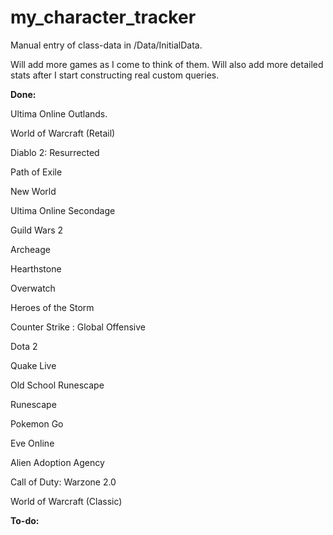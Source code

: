 # my_character_tracker

Manual entry of class-data in /Data/InitialData.

Will add more games as I come to think of them. Will also add more detailed stats after I start constructing real custom queries.

**Done:**

Ultima Online Outlands.

World of Warcraft (Retail)

Diablo 2: Resurrected

Path of Exile

New World

Ultima Online Secondage

Guild Wars 2

Archeage

Hearthstone

Overwatch

Heroes of the Storm

Counter Strike : Global Offensive

Dota 2

Quake Live

Old School Runescape

Runescape

Pokemon Go

Eve Online

Alien Adoption Agency

Call of Duty: Warzone 2.0

World of Warcraft (Classic)

**To-do:**
